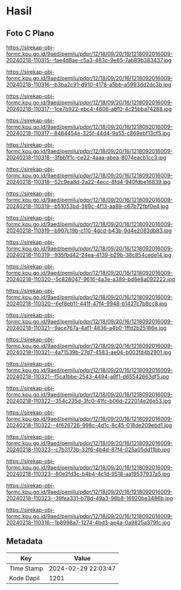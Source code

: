 # Hasil

## Foto C Plano

https://sirekap-obj-formc.kpu.go.id/9aed/pemilu/pdpr/12/18/09/20/16/1218092016009-20240218-110315--fae4d8ae-c5a3-483c-9e65-7ab89b383437.jpg

https://sirekap-obj-formc.kpu.go.id/9aed/pemilu/pdpr/12/18/09/20/16/1218092016009-20240218-110316--b3ba2c91-d910-4178-a5bb-a5993dd2dc3b.jpg

https://sirekap-obj-formc.kpu.go.id/9aed/pemilu/pdpr/12/18/09/20/16/1218092016009-20240218-110317--1ce7b922-ebc4-4606-abf0-4c25bba74288.jpg

https://sirekap-obj-formc.kpu.go.id/9aed/pemilu/pdpr/12/18/09/20/16/1218092016009-20240218-110317--8484454e-325f-44d4-9a55-c869ebf13cf5.jpg

https://sirekap-obj-formc.kpu.go.id/9aed/pemilu/pdpr/12/18/09/20/16/1218092016009-20240218-110318--3fbb1f1c-ce22-4aaa-abea-8074eacb1cc3.jpg

https://sirekap-obj-formc.kpu.go.id/9aed/pemilu/pdpr/12/18/09/20/16/1218092016009-20240218-110318--52c9ea8d-2a22-4ecc-8fd4-940fdbe16839.jpg

https://sirekap-obj-formc.kpu.go.id/9aed/pemilu/pdpr/12/18/09/20/16/1218092016009-20240218-110319--b51053bd-389c-4f13-aa89-c67b72fbf0e4.jpg

https://sirekap-obj-formc.kpu.go.id/9aed/pemilu/pdpr/12/18/09/20/16/1218092016009-20240218-110319--b907c19b-c110-4dcd-b43b-9d4e2083db83.jpg

https://sirekap-obj-formc.kpu.go.id/9aed/pemilu/pdpr/12/18/09/20/16/1218092016009-20240218-110319--935fbd42-24ea-4139-b29b-38c854cede14.jpg

https://sirekap-obj-formc.kpu.go.id/9aed/pemilu/pdpr/12/18/09/20/16/1218092016009-20240218-110320--5c828047-9616-4a3e-a389-bd6e8a092222.jpg

https://sirekap-obj-formc.kpu.go.id/9aed/pemilu/pdpr/12/18/09/20/16/1218092016009-20240218-110320--6ef8eb11-441f-47f4-9948-b1427c7b8cc8.jpg

https://sirekap-obj-formc.kpu.go.id/9aed/pemilu/pdpr/12/18/09/20/16/1218092016009-20240218-110321--9ace767a-4af1-4836-a4b0-1ffd2b25186e.jpg

https://sirekap-obj-formc.kpu.go.id/9aed/pemilu/pdpr/12/18/09/20/16/1218092016009-20240218-110321--4a71539b-27d7-4583-ae04-b003fd4b2901.jpg

https://sirekap-obj-formc.kpu.go.id/9aed/pemilu/pdpr/12/18/09/20/16/1218092016009-20240218-110321--f5ca1bbe-2543-4494-a8f1-d65542663df5.jpg

https://sirekap-obj-formc.kpu.go.id/9aed/pemilu/pdpr/12/18/09/20/16/1218092016009-20240218-110322--354c235d-3fc0-41fc-b06d-222014e26e53.jpg

https://sirekap-obj-formc.kpu.go.id/9aed/pemilu/pdpr/12/18/09/20/16/1218092016009-20240218-110322--4f626726-998c-4d1c-8c45-018de209ebd1.jpg

https://sirekap-obj-formc.kpu.go.id/9aed/pemilu/pdpr/12/18/09/20/16/1218092016009-20240218-110323--c7b3173b-32f6-4b4d-87f4-025a05dd11bb.jpg

https://sirekap-obj-formc.kpu.go.id/9aed/pemilu/pdpr/12/18/09/20/16/1218092016009-20240218-110323--80e2fd3c-b4b4-4c1d-9518-aa19537937a5.jpg

https://sirekap-obj-formc.kpu.go.id/9aed/pemilu/pdpr/12/18/09/20/16/1218092016009-20240218-110323--39fea331-b78d-49a3-96b8-16920be3486b.jpg

https://sirekap-obj-formc.kpu.go.id/9aed/pemilu/pdpr/12/18/09/20/16/1218092016009-20240218-110316--1b8998a7-1274-4bd3-ae4a-0a9825a379fc.jpg


## Metadata

| Key        | Value               |
| ---------- | ------------------- |
| Time Stamp | 2024-02-29 22:03:47 |
| Kode Dapil | 1201                |



